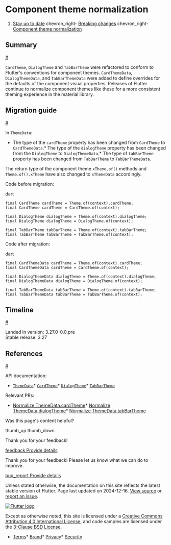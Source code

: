 Component theme normalization
=============================

1. [Stay up to date](/release) chevron\_right- [Breaking changes](/release/breaking-changes) chevron\_right- [Component theme normalization](/release/breaking-changes/component-theme-normalization)

Summary
-------

[#](#summary)

`CardTheme`, `DialogTheme` and `TabBarTheme` were refactored to conform to Flutter's conventions for component themes. `CardThemeData`, `DialogThemeData`, and `TabBarThemeData` were added to define overrides for the defaults of the component visual properties. Releases of Flutter continue to normalize component themes like these for a more consistent theming experience in the material library.

Migration guide
---------------

[#](#migration-guide)

In `ThemeData`:

* The type of the `cardTheme` property has been changed from `CardTheme` to `CardThemeData`.* The type of the `dialogTheme` property has been changed from the `DialogTheme` to `DialogThemeData`.* The type of `tabBarTheme` property has been changed from `TabBarTheme` to `TabBarThemeData`.

The return type of the component theme `xTheme.of()` methods and `Theme.of().xTheme` have also changed to `xThemeData` accordingly.

Code before migration:

dart

```
final CardTheme cardTheme = Theme.of(context).cardTheme;
final CardTheme cardTheme = CardTheme.of(context);

final DialogTheme dialogTheme = Theme.of(context).dialogTheme;
final DialogTheme dialogTheme = DialogTheme.of(context);

final TabBarTheme tabBarTheme = Theme.of(context).tabBarTheme;
final TabBarTheme tabBarTheme = TabBarTheme.of(context);
```

Code after migration:

dart

```
final CardThemeData cardTheme = Theme.of(context).cardTheme;
final CardThemeData cardTheme = CardTheme.of(context);

final DialogThemeData dialogTheme = Theme.of(context).dialogTheme;
final DialogThemeData dialogTheme = DialogTheme.of(context);

final TabBarThemeData tabBarTheme = Theme.of(context).tabBarTheme;
final TabBarThemeData tabBarTheme = TabBarTheme.of(context);
```

Timeline
--------

[#](#timeline)

Landed in version: 3.27.0-0.0.pre  
 Stable release: 3.27

References
----------

[#](#references)

API documentation:

* [`ThemeData`](https://api.flutter.dev/flutter/material/ThemeData-class.html)* [`CardTheme`](https://api.flutter.dev/flutter/material/CardTheme-class.html)* [`DialogTheme`](https://api.flutter.dev/flutter/material/DialogTheme-class.html)* [`TabBarTheme`](https://api.flutter.dev/flutter/material/TabBarTheme-class.html)

Relevant PRs:

* [Normalize ThemeData.cardTheme](https://github.com/flutter/flutter/pull/153254)* [Normalize ThemeData.dialogTheme](https://github.com/flutter/flutter/pull/155129)* [Normalize ThemeData.tabBarTheme](https://github.com/flutter/flutter/pull/156253)

Was this page's content helpful?

thumb\_up thumb\_down

Thank you for your feedback!

 [feedback Provide details](https://github.com/flutter/website/issues/new?template=1_page_issue.yml&&page-url=https://docs.flutter.dev/release/breaking-changes/component-theme-normalization/&page-source=https://github.com/flutter/website/tree/main/src/content/release/breaking-changes/component-theme-normalization.md)

Thank you for your feedback! Please let us know what we can do to improve.

 [bug\_report Provide details](https://github.com/flutter/website/issues/new?template=1_page_issue.yml&&page-url=https://docs.flutter.dev/release/breaking-changes/component-theme-normalization/&page-source=https://github.com/flutter/website/tree/main/src/content/release/breaking-changes/component-theme-normalization.md)

Unless stated otherwise, the documentation on this site reflects the latest stable version of Flutter. Page last updated on 2024-12-16. [View source](https://github.com/flutter/website/tree/main/src/content/release/breaking-changes/component-theme-normalization.md) or [report an issue](https://github.com/flutter/website/issues/new?template=1_page_issue.yml&&page-url=https://docs.flutter.dev/release/breaking-changes/component-theme-normalization/&page-source=https://github.com/flutter/website/tree/main/src/content/release/breaking-changes/component-theme-normalization.md "Report an issue with this page").

[![Flutter logo](/assets/images/branding/flutter/logo+text/horizontal/white.svg)](https://flutter.dev)

Except as otherwise noted, this site is licensed under a [Creative Commons Attribution 4.0 International License](https://creativecommons.org/licenses/by/4.0/), and code samples are licensed under the [3-Clause BSD License](https://opensource.org/licenses/BSD-3-Clause).

* [Terms](/tos "Terms of use")* [Brand](/brand "Brand usage guidelines")* [Privacy](https://policies.google.com/privacy "Privacy policy")* [Security](/security "Security philosophy and practices")

   